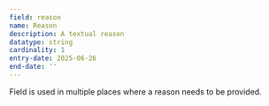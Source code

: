 ```yaml
---
field: reason
name: Reason
description: A textual reason
datatype: string
cardinality: 1
entry-date: 2025-06-26
end-date: ''
---
```


Field is used in multiple places where a reason needs to be provided.

